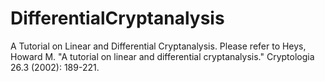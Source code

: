 # DifferentialCryptanalysis

A Tutorial on Linear and Differential Cryptanalysis.
Please refer to Heys, Howard M. "A tutorial on linear and differential cryptanalysis." Cryptologia 26.3 (2002): 189-221.
